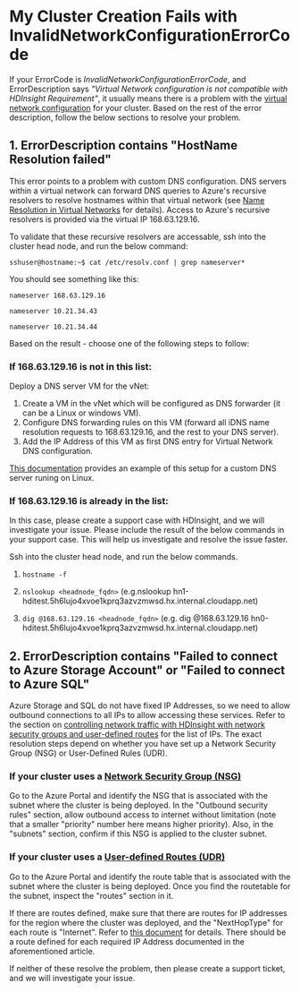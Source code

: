 # My Cluster Creation Fails with InvalidNetworkConfigurationErrorCode

If your ErrorCode is *InvalidNetworkConfigurationErrorCode*, and ErrorDescription says *"Virtual Network configuration is not compatible with HDInsight Requirement"*, it usually means there is a problem with the [virtual network configuration](https://docs.microsoft.com/en-us/azure/hdinsight/hdinsight-extend-hadoop-virtual-network) for your cluster. Based on the rest of the error description, follow the below sections to resolve your problem.

## 1. ErrorDescription contains "HostName Resolution failed"

This error points to a problem with custom DNS configuration. DNS servers within a virtual network can forward DNS queries to Azure's recursive resolvers to resolve hostnames within that virtual network (see [Name Resolution in Virtual Networks](https://docs.microsoft.com/en-us/azure/virtual-network/virtual-networks-name-resolution-for-vms-and-role-instances#name-resolution-using-your-own-dns-server) for details). Access to Azure's recursive resolvers is provided via the virtual IP 168.63.129.16.

To validate that these recursive resolvers are accessable, ssh into the cluster head node, and run the below command:

`sshuser@hostname:~$ cat /etc/resolv.conf | grep nameserver*`

You should see something like this:

`nameserver 168.63.129.16`

`nameserver 10.21.34.43`

`nameserver 10.21.34.44`

Based on the result - choose one of the following steps to follow:

### If 168.63.129.16 is not in this list:

Deploy a DNS server VM for the vNet:

   1. Create a VM in the vNet which will be configured as DNS forwarder (it can be a Linux or windows VM).
   2. Configure DNS forwarding rules on this VM (forward all iDNS name resolution requests to 168.63.129.16, and the rest to your DNS server).
   3. Add the IP Address of this VM as first DNS entry for Virtual Network DNS configuration.

[This documentation](https://docs.microsoft.com/en-us/azure/hdinsight/hdinsight-extend-hadoop-virtual-network#example-dns) provides an example of this setup for a custom DNS server runing on Linux.

### If 168.63.129.16 is already in the list:

  In this case, please create a support case with HDInsight, and we will investigate your issue. Please include the result of the below commands in your support case. This will help us investigate and resolve the issue faster.

  Ssh into the cluster head node, and run the below commands.

  1. `hostname -f`

  2. `nslookup <headnode_fqdn>` (e.g.nslookup hn1-hditest.5h6lujo4xvoe1kprq3azvzmwsd.hx.internal.cloudapp.net)

  3. `dig @168.63.129.16 <headnode_fqdn>` (e.g. dig @168.63.129.16 hn0-hditest.5h6lujo4xvoe1kprq3azvzmwsd.hx.internal.cloudapp.net)
  

## 2. ErrorDescription contains "Failed to connect to Azure Storage Account" or "Failed to connect to Azure SQL"

Azure Storage and SQL do not have fixed IP Addresses, so we need to allow outbound connections to all IPs to allow accessing these services. Refer to the section on [controlling network traffic with HDInsight with network security groups and user-defined routes](https://docs.microsoft.com/en-us/azure/hdinsight/hdinsight-extend-hadoop-virtual-network#hdinsight-ip) for the list of IPs. The exact resolution steps depend on whether you have set up a Network Security Group (NSG) or User-Defined Rules (UDR). 

### If your cluster uses a [Network Security Group (NSG)](https://docs.microsoft.com/en-us/azure/virtual-network/virtual-networks-nsg)
Go to the Azure Portal and identify the NSG that is associated with the subnet where the cluster is being deployed. In the "Outbound security rules" section, allow outbound access to internet without limitation (note that a smaller "priority" number here means higher priority). Also, in the "subnets" section, confirm if this NSG is applied to the cluster subnet.

### If your cluster uses a [User-defined Routes (UDR)](https://docs.microsoft.com/en-us/azure/virtual-network/virtual-networks-udr-overview)
Go to the Azure Portal and identify the route table that is associated with the subnet where the cluster is being deployed. Once you find the routetable for the subnet, inspect the "routes" section in it.

If there are routes defined, make sure that there are routes for IP addresses for the region where the cluster was deployed, and the "NextHopType" for each route is "Internet". Refer to [this document](https://docs.microsoft.com/en-us/azure/hdinsight/hdinsight-extend-hadoop-virtual-network#hdinsight-ip) for details. There should be a route defined for each required IP Address documented in the aforementioned article.

If neither of these resolve the problem, then please create a support ticket, and we will investigate your issue.
